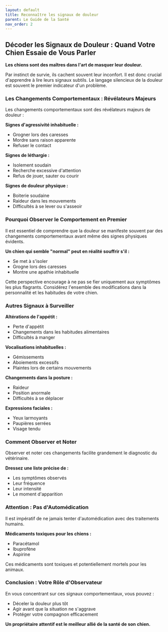 ```yaml
---
layout: default
title: Reconnaître les signaux de douleur
parent: Le Guide de la Santé
nav_order: 2
---
```


## **Décoder les Signaux de Douleur : Quand Votre Chien Essaie de Vous Parler**

**Les chiens sont des maîtres dans l'art de masquer leur douleur.** 

Par instinct de survie, ils cachent souvent leur inconfort. Il est donc crucial d'apprendre à lire leurs signaux subtils. Le langage silencieux de la douleur est souvent le premier indicateur d'un problème.

### **Les Changements Comportementaux : Révélateurs Majeurs**

Les changements comportementaux sont des révélateurs majeurs de douleur :

**Signes d'agressivité inhabituelle :**
- Grogner lors des caresses
- Mordre sans raison apparente
- Refuser le contact

**Signes de léthargie :**
- Isolement soudain
- Recherche excessive d'attention
- Refus de jouer, sauter ou courir

**Signes de douleur physique :**
- Boiterie soudaine
- Raideur dans les mouvements
- Difficultés à se lever ou s'asseoir

### **Pourquoi Observer le Comportement en Premier**

Il est essentiel de comprendre que la douleur se manifeste souvent par des changements comportementaux avant même des signes physiques évidents.

**Un chien qui semble "normal" peut en réalité souffrir s'il :**
- Se met à s'isoler
- Grogne lors des caresses
- Montre une apathie inhabituelle

Cette perspective encourage à ne pas se fier uniquement aux symptômes les plus flagrants. Considérez l'ensemble des modifications dans la personnalité et les habitudes de votre chien.

### **Autres Signaux à Surveiller**

**Altérations de l'appétit :**
- Perte d'appétit
- Changements dans les habitudes alimentaires
- Difficultés à manger

**Vocalisations inhabituelles :**
- Gémissements
- Aboiements excessifs
- Plaintes lors de certains mouvements

**Changements dans la posture :**
- Raideur
- Position anormale
- Difficultés à se déplacer

**Expressions faciales :**
- Yeux larmoyants
- Paupières serrées
- Visage tendu

### **Comment Observer et Noter**

Observer et noter ces changements facilite grandement le diagnostic du vétérinaire.

**Dressez une liste précise de :**
- Les symptômes observés
- Leur fréquence
- Leur intensité
- Le moment d'apparition

### **Attention : Pas d'Automédication**

Il est impératif de ne jamais tenter d'automédication avec des traitements humains.

**Médicaments toxiques pour les chiens :**
- Paracétamol
- Ibuprofène
- Aspirine

Ces médicaments sont toxiques et potentiellement mortels pour les animaux.

### **Conclusion : Votre Rôle d'Observateur**

En vous concentrant sur ces signaux comportementaux, vous pouvez :
- Déceler la douleur plus tôt
- Agir avant que la situation ne s'aggrave
- Protéger votre compagnon efficacement

**Un propriétaire attentif est le meilleur allié de la santé de son chien.** 